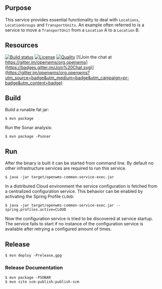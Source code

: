 ## Purpose

This service provides essential functionality to deal with `Locations`, `LocationGroups`
and `TransportUnits`. An example often referred to is a service to move a `TransportUnit`
from a `Location` A to a `Location` B. 

## Resources

[![Build status](https://travis-ci.com/openwms/org.openwms.common.service.svg?branch=master)](https://travis-ci.com/openwms/org.openwms.common.service)
[![License](https://img.shields.io/badge/License-Apache%202.0-blue.svg)](LICENSE)
[![Quality](https://sonarcloud.io/api/project_badges/measure?project=org.openwms:org.openwms.common.service&metric=alert_status)](https://sonarcloud.io/dashboard?id=org.openwms:org.openwms.common.service)
[![Join the chat at https://gitter.im/openwms/org.openwms](https://badges.gitter.im/Join%20Chat.svg)](https://gitter.im/openwms/org.openwms?utm_source=badge&utm_medium=badge&utm_campaign=pr-badge&utm_content=badge)

## Build

Build a runable fat jar:

```
$ mvn package
```

Run the Sonar analysis:

```
$ mvn package -Psonar
```

## Run

After the binary is built it can be started from command line. By default no other infrastructure services are required to run this service.

```
$ java -jar target/openwms-common-service-exec.jar
```

In a distributed Cloud environment the service configuration is fetched from a centralized configuration service. This behavior can be 
enabled by activating the Spring Profile `CLOUD`:

```
$ java -jar target/openwms-common-service-exec.jar --spring.profiles.active=CLOUD
```

Now the configuration service is tried to be discovered at service startup. The service fails to start if no instance of the configuration
service is available after retrying a configured amount of times.

## Release

```
$ mvn deploy -Prelease,gpg
```

### Release Documentation

```
$ mvn package -PSONAR
$ mvn site scm-publish:publish-scm
```
